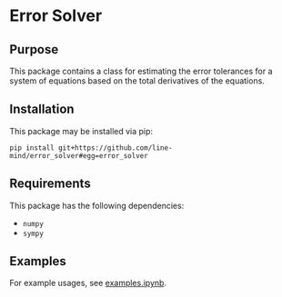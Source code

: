 # Error Solver

## Purpose

This package contains a class for estimating the error tolerances for
a system of equations based on the total derivatives of the equations.

## Installation

This package may be installed via pip:

```
pip install git+https://github.com/line-mind/error_solver#egg=error_solver
```

## Requirements

This package has the following dependencies:

  * `numpy`
  * `sympy`

## Examples

For example usages, see [examples.ipynb](examples.ipynb).
